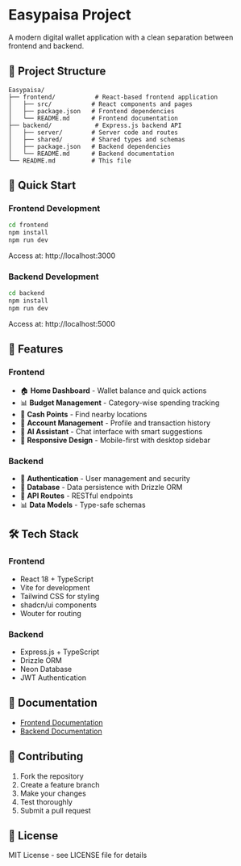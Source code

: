 # Easypaisa Project

A modern digital wallet application with a clean separation between frontend and backend.

## 📁 Project Structure

```
Easypaisa/
├── frontend/           # React-based frontend application
│   ├── src/           # React components and pages
│   ├── package.json   # Frontend dependencies
│   └── README.md      # Frontend documentation
├── backend/            # Express.js backend API
│   ├── server/        # Server code and routes
│   ├── shared/        # Shared types and schemas
│   ├── package.json   # Backend dependencies
│   └── README.md      # Backend documentation
└── README.md          # This file
```

## 🚀 Quick Start

### Frontend Development
```bash
cd frontend
npm install
npm run dev
```
Access at: http://localhost:3000

### Backend Development
```bash
cd backend
npm install
npm run dev
```
Access at: http://localhost:5000

## 🎯 Features

### Frontend
- 🏠 **Home Dashboard** - Wallet balance and quick actions
- 📊 **Budget Management** - Category-wise spending tracking
- 📍 **Cash Points** - Find nearby locations
- 👤 **Account Management** - Profile and transaction history
- 🤖 **AI Assistant** - Chat interface with smart suggestions
- 🎨 **Responsive Design** - Mobile-first with desktop sidebar

### Backend
- 🔐 **Authentication** - User management and security
- 💾 **Database** - Data persistence with Drizzle ORM
- 🔄 **API Routes** - RESTful endpoints
- 📊 **Data Models** - Type-safe schemas

## 🛠 Tech Stack

### Frontend
- React 18 + TypeScript
- Vite for development
- Tailwind CSS for styling
- shadcn/ui components
- Wouter for routing

### Backend
- Express.js + TypeScript
- Drizzle ORM
- Neon Database
- JWT Authentication

## 📖 Documentation

- [Frontend Documentation](./frontend/README.md)
- [Backend Documentation](./backend/README.md)

## 🤝 Contributing

1. Fork the repository
2. Create a feature branch
3. Make your changes
4. Test thoroughly
5. Submit a pull request

## 📄 License

MIT License - see LICENSE file for details 